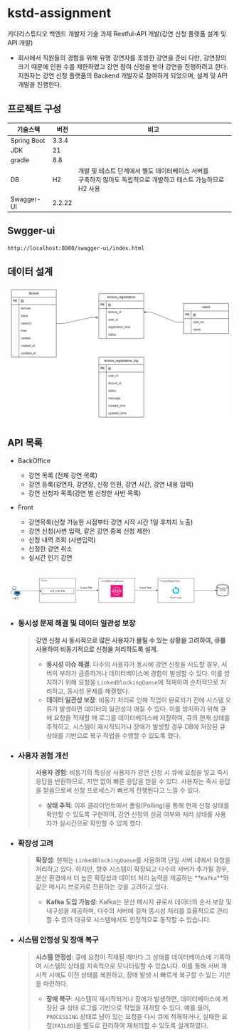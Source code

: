# kstd-assignment

키다리스튜디오 백엔드 개발자 기술 과제 Restful-API 개발(강연 신청 플랫폼 설계 및 API 개발)

- 회사에서 직원들의 경험을 위해 유명 강연자를 초빙한 강연을 준비
  다만, 강연장의 크기 때문에 인원 수를 제한하였고 강연 참여 신청을 받아 강연을 진행하려고 한다.
  지원자는 강연 신청 플랫폼의 Backend 개발자로 참여하게 되었으며, 설계 및 API 개발을 진행한다.

## 프로젝트 구성

| 기술스택    | 버전   | 비고                                                         |
| ----------- | ------ | ------------------------------------------------------------ |
| Spring Boot | 3.3.4  |                                                              |
| JDK         | 21     |                                                              |
| gradle      | 8.8    |                                                              |
| DB          | H2     | 개발 및 테스트 단계에서 별도 데이터베이스 서버를 <br />구축하지 않아도 독립적으로 개발하고 테스트 가능하므로 H2 사용 |
| Swagger-UI  | 2.2.22 |                                                              |

## Swgger-ui 

```http
http://localhost:8080/swagger-ui/index.html
```

## 데이터 설계

![image-20240926002956407](.\erd.png)

## API 목록

- BackOffice

  - 강연 목록 (전체 강연 목록)
  - 강연 등록(강연자, 강연장, 신청 인원, 강연 시간, 강연 내용 입력)
  - 강연 신청자 목록(강연 별 신청한 사번 목록)

- Front

  - 강연목록(신청 가능한 시점부터 강연 시작 시간 1일 후까지 노출)
  - 강연 신청(사번 입력, 같은 강연 중복 신청 제한)
  - 신청 내역 조회 (사번입력)
  - 신청한 강연 취소
  - 실시간 인기 강연

## 

![image-20240926014050504](.\queue.png)

- ### 동시성 문제 해결 및 데이터 일관성 보장

  > **강연 신청 시 동시적으로 많은 사용자가 몰릴 수 있는 상황을 고려하여, 큐를 사용하여 비동기적으로 신청을 처리하도록 설계.**
  >
  > - **동시성 이슈 해결**: 다수의 사용자가 동시에 강연 신청을 시도할 경우, 서버의 부하가 급증하거나 데이터베이스에 경합이 발생할 수 있다. 
  >   이를 방지하기 위해 요청을 `LinkedBlockingQueue`에 적재하여 순차적으로 처리하고, 동시성 문제를 해결했다.
  > - **데이터 일관성 보장**: 비동기 처리로 인해 작업이 완료되기 전에 시스템 오류가 발생하면 데이터의 일관성이 깨질 수 있다. 이를 방지하기 위해 큐에 요청을 적재할 때 로그를 데이터베이스에 저장하여, 큐의 현재 상태를 추적하고, 시스템이 재시작되거나 장애가 발생할 경우 DB에 저장된 큐 상태를 기반으로 복구 작업을 수행할 수 있도록 했다.

- ### 사용자 경험 개선

  > **사용자 경험**: 비동기의 특성상 사용자가 강연 신청 시 큐에 요청을 넣고 즉시 응답을 반환하므로, 지연 없이 빠른 응답을 받을 수 있다. 사용자는 즉시 응답을 받음으로써 신청 프로세스가 빠르게 진행된다고 느낄 수 있다.
  >
  > - **상태 추적**: 이후 클라이언트에서 폴링(Polling)을 통해 현재 신청 상태를 확인할 수 있도록 구현하여, 강연 신청의 성공 여부와 처리 상태를 사용자가 실시간으로 확인할 수 있게 했다.

- ### 확장성 고려

  > **확장성**: 현재는 `LinkedBlockingQueue`를 사용하여 단일 서버 내에서 요청을 처리하고 있다. 하지만, 향후 시스템이 확장되고 다수의 서버가 추가될 경우, 분산 환경에서 더 높은 확장성과 데이터 처리 능력을 제공하는 **`Kafka`**와 같은 메시지 브로커로 전환하는 것을 고려하고 있다.
  >
  > - **Kafka 도입 가능성**: Kafka는 분산 메시지 큐로서 데이터의 순서 보장 및 내구성을 제공하며, 다수의 서버에 걸쳐 동시성 처리를 효율적으로 관리할 수 있어 대규모 시스템에서도 안정적으로 동작할 수 있습니다.

- ### 시스템 안정성 및 장애 복구

  > **시스템 안정성**: 큐에 요청이 적재될 때마다 그 상태를 데이터베이스에 기록하여 시스템의 상태를 지속적으로 모니터링할 수 있습니다. 이를 통해 서버 재시작 시에도 이전 상태를 복원하고, 장애 발생 시 빠르게 복구할 수 있는 기반을 마련하다.
  >
  > - **장애 복구**: 시스템이 재시작되거나 장애가 발생하면, 데이터베이스에 저장된 큐 상태 로그를 기반으로 작업을 재개할 수 있다. 
  >   예를 들어, `PROCESSING` 상태로 남아 있는 요청을 다시 큐에 적재하거나, 실패한 요청(`FAILED`)을 별도로 관리하여 재처리할 수 있도록 설계하였다.
